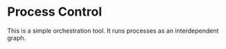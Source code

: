 # Process Control
This is a simple orchestration tool. It runs processes as an interdependent graph.

